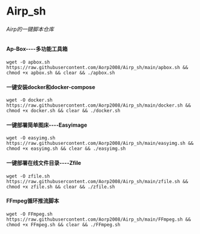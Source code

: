 # Airp_sh
###### Airp的一键脚本仓库
#### Ap-Box----多功能工具箱
```
wget -O apbox.sh https://raw.githubusercontent.com/Aorp2008/Airp_sh/main/apbox.sh && chmod +x apbox.sh && clear && ./apbox.sh
```
#### 一键安装docker和docker-compose
```
wget -O docker.sh https://raw.githubusercontent.com/Aorp2008/Airp_sh/main/docker.sh && chmod +x docker.sh && clear && ./docker.sh
```
#### 一键部署简单图床----Easyimage
```
wget -O easyimg.sh https://raw.githubusercontent.com/Aorp2008/Airp_sh/main/easyimg.sh && chmod +x easyimg.sh && clear && ./easyimg.sh
```
#### 一键部署在线文件目录----Zfile
```
wget -O zfile.sh https://raw.githubusercontent.com/Aorp2008/Airp_sh/main/zfile.sh && chmod +x zfile.sh && clear && ./zfile.sh
```
#### FFmpeg循环推流脚本
```
wget -O FFmpeg.sh https://raw.githubusercontent.com/Aorp2008/Airp_sh/main/FFmpeg.sh && chmod +x FFmpeg.sh && clear && ./FFmpeg.sh
```
